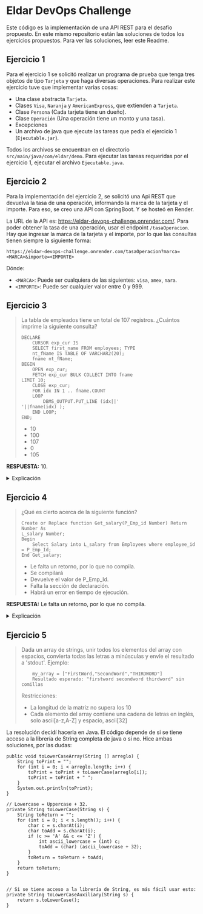# Eldar DevOps Challenge
Este código es la implementación de una API REST para el desafío propuesto. En este mismo repositorio están las soluciones de todos los ejercicios propuestos. Para ver las soluciones, leer este Readme.


## Ejercicio 1
Para el ejercicio 1 se solicitó realizar un programa de prueba que tenga tres objetos de tipo `Tarjeta` y que haga diversas operaciones. Para realizar este ejercicio tuve que implementar varias cosas: 

- Una clase abstracta `Tarjeta`.
- Clases `Visa`, `Naranja` y `AmericanExpress`, que extienden a `Tarjeta`.
- Clase `Persona` (Cada tarjeta tiene un dueño).
- Clase `Operación` (Una operación tiene un monto y una tasa).
- Excepciones
- Un archivo de java que ejecute las tareas que pedía el ejercicio 1 (`Ejecutable.jar`).

Todos los archivos se encuentran en el directorio `src/main/java/com/eldar/demo`. Para ejecutar las tareas requeridas por el ejercicio 1, ejecutar el archivo `Ejecutable.java`. 

## Ejercicio 2
Para la implementación del ejercicio 2, se solicitó una Api REST que devuelva la tasa de una operación, informando la marca de la tarjeta y el importe. Para eso, se creo una API con SpringBoot. Y se hosteó en Render. 

La URL de la API es: https://eldar-devops-challenge.onrender.com/. Para poder obtener la tasa de una operación, usar el endpoint `/tasaOperacion`. Hay que ingresar la marca de la tarjeta y el importe, por lo que las consultas tienen siempre la siguiente forma:

```
https://eldar-devops-challenge.onrender.com/tasaOperacion?marca=<MARCA>&importe=<IMPORTE>
```

Dónde: 

- `<MARCA>`: Puede ser cualquiera de las siguientes: `visa`, `amex`, `nara`.
- `<IMPORTE>`: Puede ser cualquier valor entre 0 y 999.

## Ejercicio 3
> La tabla de empleados tiene un total de 107 registros. ¿Cuántos imprime la siguiente consulta?
> ```
> DECLARE
>     CURSOR exp_cur IS
>     SELECT first_name FROM employees; TYPE
>     nt_fName IS TABLE OF VARCHAR2(20);
>     fname nt_fName;
> BEGIN
>     OPEN exp_cur;
>     FETCH exp_cur BULK COLLECT INTO fname
> LIMIT 10;
>     CLOSE exp_cur;
>     FOR idx IN 1 .. fname.COUNT
>     LOOP
>         DBMS_OUTPUT.PUT_LINE (idx||'
> '||fname(idx) );
>     END LOOP;
> END;
> ```
> - 10
> - 100
> - 107
> - 0
> - 105

**RESPUESTA:** 10.

<Details>
<Summary>Explicación</Summary>
<br>
Se puede desglosar este código en varias partes para entender qué es lo que hace:

```
CURSOR exp_cur IS
SELECT first_name FROM employees;
```
Se define un cursor llamado `exp_cur`. Este selecciona la columna `first_name` de la tabla `employees`.

Un cursor es una estructura de control que sirve para apuntar y seleccionar una fila de datos de un result set dado.

```
TYPE nt_fName IS TABLE OF VARCHAR2(20);
```
Se define un tipo de tabla llamado `nt_fName`. Es una tabla de cadenas de texto (`VARCHAR2`), de un tamaño máximo de 20 caracteres.

```
fname nt_fName
```

Se crea una variable llamada `fname`, de tipo de tabla `nt_fName` (el tipo de tabla creado arriba).

```
OPEN exp_cur
```

Se abre el cursor. Los cursores se abren para comenzar a recuperar datos.

```
FETCH exp_cur BULK COLLECT INTO fname LIMIT 10
```

Se recuperan 10 filas del cursor y se almacenan en la variable `fname`, usando la cláusula `BULK COLLECT INTO`.

```
CLOSE exp_cur;
```

Se cierra el cursor. 

```
FOR idx IN 1 .. fname.COUNT
LOOP
    DBMS_OUTPUT.PUT_LINE (idx||' '||fname(idx));
END LOOP;
```
Se usa un bucle `FOR` para iterar a través de los elementos de la variable `fname`. Se imprime cada nombre junto con su índice usando `DBMS_OUTPUT.PUT_LINE`. Este for itera sobre todos los elementos de `fname`. Por como fue creado y llenado `fname`, sabemos que este bucle siempre va a imprimir 10 elementos.

</Details>

## Ejercicio 4
> ¿Qué es cierto acerca de la siguiente función?
> ```
> Create or Replace function Get_salary(P_Emp_id Number) Return Number As
> L_salary Number;
> Begin
>     Select Salary into L_salary from Employees where employee_id = P_Emp_Id;
> End Get_salary;
> ```
> - Le falta un retorno, por lo que no compila.
> - Se compilará
> - Devuelve el valor de P_Emp_Id.
> - Falta la sección de declaración.
> - Habrá un error en tiempo de ejecución. 

**RESPUESTA:** Le falta un retorno, por lo que no compila.

<Details>
<Summary>Explicación</Summary>
    
En el header de la función dice que retorna un `Number`, pero la función no retorna nada. 
</Details>

## Ejercicio 5
> Dada un array de strings, unir todos los elementos del array con espacios, convierta todas las letras a minúsculas y envíe el resultado a 'stdout'.
> Ejemplo:
> ```
>     my_array = ["FirstWord,"SecondWord","THIRDWORD"]
>     Resultado esperado: "firstword secondword thirdword" sin comillas
> ```
> Restricciones:
> - La longitud de la matriz no supera los 10
> - Cada elemento del array contiene una cadena de letras en inglés, solo ascii\[a-z,A-Z] y espacio, ascii\[32]

La resolución decidí hacerla en Java. El código depende de si se tiene acceso a la librería de String completa de java o si no. Hice ambas soluciones, por las dudas:

```
public void toLowerCaseArray(String [] arreglo) {
    String toPrint = "";
    for (int i = 0; i < arreglo.length; i++) {
        toPrint = toPrint + toLowerCase(arreglo[i]);
        toPrint = toPrint + " ";
    }
    System.out.println(toPrint);
}

// Lowercase = Uppercase + 32.
private String toLowerCase(String s) {
    String toReturn = "";
    for (int i = 0; i < s.length(); i++) {
        char c = s.charAt(i);
        char toAdd = s.charAt(i);
        if (c >= 'A' && c <= 'Z') {
            int ascii_lowercase = (int) c;
            toAdd = (char) (ascii_lowercase + 32);
        }
        toReturn = toReturn + toAdd;
    }
    return toReturn;
}


// Si se tiene acceso a la librería de String, es más fácil usar esto:
private String toLowerCaseAuxiliary(String s) {
    return s.toLowerCase();
}
```
